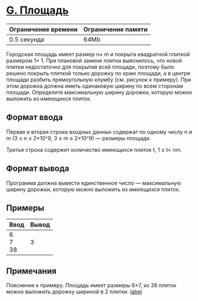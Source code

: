 # [G. Площадь](https://contest.yandex.ru/contest/27844/problems/F/ "Ссылка на сайт с задачей")
| Ограничение времени | Ограничение памяти |
| -|-|
| 0.5 секунда | 64Mb |

Городская площадь имеет размер n× m и покрыта квадратной плиткой размером 1× 1. При плановой замене плитки выяснилось, что новой плитки недостаточно для покрытия всей площади, поэтому было решено покрыть плиткой только дорожку по краю площади, а в центре площади разбить прямоугольную клумбу (см. рисунок к примеру). При этом дорожка должна иметь одинаковую ширину по всем сторонам площади. Определите максимальную ширину дорожки, которую можно выложить из имеющихся плиток.

## Формат ввода

Первая и вторая строки входных данных содержат по одному числу n и m (3 ≤ n ≤ 2×10^9, 3 ≤ m ≤ 2×10^9) — размеры площади.

Третья строка содержит количество имеющихся плиток t, 1 ≤ t< nm.

## Формат вывода

Программа должна вывести единственное число — максимальную ширину дорожки, которую можно выложить из имеющихся плиток.

## Примеры

| Ввод | Вывод |
| -|-|
| 6</br>7</br>38 | 3 |

## Примечания

Пояснение к примеру. Площадь имеет размеры 6×7, из 38 плиток можно выложить дорожку шириной в 2 плитки.
[label](https://contest.yandex.ru/testsys/statement-image?imageId%3D908d215c28579652026b662af304c93b093d799dbecf7fd499e832de83d1d872)